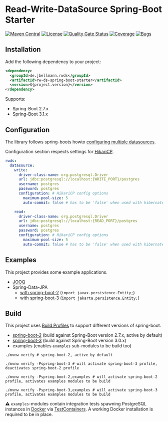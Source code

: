 # Read-Write-DataSource Spring-Boot Starter

[![Maven Central](https://img.shields.io/maven-central/v/de.jbellmann.rwds/rw-ds-parent.svg)](https://maven-badges.herokuapp.com/maven-central/de.jbellmann.rwds/rw-ds-parent)
[![License](https://img.shields.io/badge/license-MIT-blue.svg)](https://raw.githubusercontent.com/jbellmann/rw-ds/main/LICENSE)
[![Quality Gate Status](https://sonarcloud.io/api/project_badges/measure?project=jbellmann_rw-ds&metric=alert_status)](https://sonarcloud.io/summary/new_code?id=jbellmann_rw-ds)
[![Coverage](https://sonarcloud.io/api/project_badges/measure?project=jbellmann_rw-ds&metric=coverage)](https://sonarcloud.io/summary/new_code?id=jbellmann_rw-ds)
[![Bugs](https://sonarcloud.io/api/project_badges/measure?project=jbellmann_rw-ds&metric=bugs)](https://sonarcloud.io/summary/new_code?id=jbellmann_rw-ds)

## Installation

Add the following dependency to your project:

```xml
<dependency>
  <groupId>de.jbellmann.rwds</groupId>
  <artifactId>rw-ds-spring-boot-starter</artifactId>
  <version>${project.version}</version>
</dependency>
```

Supports:
- Spring-Boot 2.7.x
- Spring-Boot 3.1.x

## Configuration

The library follows spring-boots howto [configuring multiple datasources](https://docs.spring.io/spring-boot/docs/current/reference/html/howto.html#howto.data-access.configure-two-datasources).

Configuration section respects settings for [HikariCP](https://github.com/brettwooldridge/HikariCP#frequently-used).

```yaml
rwds:
  datasource:
    write:
      driver-class-name: org.postgresql.Driver
      url: jdbc:postgresql://localhost:{WRITE_PORT}/postgres
      username: postgres
      password: postgres
      configuration: # HikariCP config options
        maximum-pool-size: 5
        auto-commit: false # has to be 'false' when used with hibernate

    read:
      driver-class-name: org.postgresql.Driver
      url: jdbc:postgresql://localhost:{READ_PORT}/postgres
      username: postgres
      password: postgres
      configuration: # HikariCP config options
        maximum-pool-size: 5
        auto-commit: false # has to be 'false' when used with hibernate
```

## Examples

This project provides some example applications.

- [JOOQ](https://github.com/jbellmann/rw-ds/tree/main/examples/examples-jooq)
- Spring-Data-JPA 
  - [with spring-boot-2](https://github.com/jbellmann/rw-ds/tree/main/examples/examples-hibernate-spring-boot-2) (`import javax.persistence.Entity;`)
  - [with spring-boot-3](https://github.com/jbellmann/rw-ds/tree/main/examples/examples-hibernate-spring-boot-3) (`import jakarta.persistence.Entity;`)

## Build

This project uses [Build Profiles](https://maven.apache.org/guides/introduction/introduction-to-profiles.html) to support different versions of spring-boot.
- [spring-boot-2](https://github.com/jbellmann/rw-ds/blob/main/pom.xml#L145) (build against Spring-Boot version 2.7.x, active by default)
- [spring-boot-3](https://github.com/jbellmann/rw-ds/blob/main/pom.xml#L134) (build against Spring-Boot version 3.0.x)
- examples (enables `examples` sub-modules to be build too)

```shell
./mvnw verify # spring-boot-2, active by default
```

```shell
./mvnw verify -Pspring-boot-3 # will activate spring-boot-3 profile, deactivates spring-boot-2 profile
```

```shell
./mvnw verify -Pspring-boot-2,examples # will activate spring-boot-2 profile, activates examples modules to be build
```

```shell
./mvnw verify -Pspring-boot-3,examples # will activate spring-boot-3 profile, activates examples modules to be build
```

:warning: `examples`-modules contain integration tests spawning PostgreSQL instances in [Docker](https://www.docker.com/) via [TestContainers](https://testcontainers.org). A working Docker installation is required to be in place.
